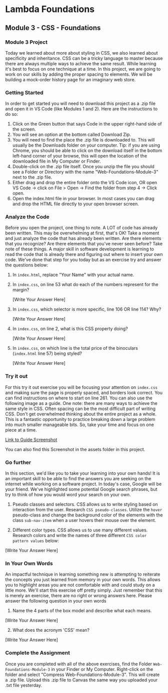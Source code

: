 # Lambda Foundations

## Module 3 - CSS - Foundations

### Module 3 Project

Today we learned about more about styling in CSS, we also learned about specificity and inheritance. CSS can be a tricky language to master because there are always multiple ways to achieve the same result. While learning it's best to focus on one technique at a time. In this project, we are going to work on our skills by adding the proper spacing to elements. We will be building a mock-order history page for an imaginary web store.

### Getting Started

In order to get started you will need to download this project as a .zip file and open it in VS Code (like Modules 1 and 2). Here are the instructions to do so:

1. Click on the Green button that says Code in the upper right-hand side of the screen.
2. You will see an option at the bottom called Download Zip.
3. You will need to find the place the .zip file is downloaded to. This will usually be the Downloads folder on your computer. Tip: if you are using Chrome, you should be able to click on the download itself in the bottom left-hand corner of your browse, this will open the location of the downloaded file in My Computer or Finder.
4. Double-click on the .zip file itself. Once you unzip the file you should see a Folder or Directory with the name "Web-Foundations-Module-3" next to the .zip file.
5. Either drag and drop the entire folder onto the VS Code icon, OR open VS Code -> click on File > Open -> Find the folder from step 4 -> Click open.
6. Open the index.html file in your browser. In most cases you can drag and drop the HTML file directly to your open browser screen.

### Analyze the Code

Before you open the project, one thing to note. A LOT of code has already been written. This may be overwhelming at first, that's OK! Take a moment and just analyze the code that has already been written. Are there elements that you recognize? Are there elements that you've never seen before? Take note of these things. A major skill in software development is learning to read the code that is already there and figuring out where to insert your own code. We've done that step for you today but as an exercise try and answer the questions below:

1. In `index.html`, replace "Your Name" with your actual name.

2. In `index.css`, on line 53 what do each of the numbers represent for the margin?

   [Write Your Answer Here]

3. In `index.css`, which selector is more specific, line 106 OR line 114? Why?

   [Write Your Answer Here]

4. In `index.css`, on line 2, what is this CSS property doing?

   [Write Your Answer Here]

5. In `index.css`, on which line is the total price of the binoculars (`index.html` line 57) being styled?

   [Write Your Answer Here]

### Try it out

For this try it out exercise you will be focusing your attention on `index.css` and making sure the page is properly spaced, and borders look correct. You can find instructions on where to start on line 261. You can also use the following image as a guide. One note: there are many ways to achieve the same style in CSS. Often spacing can be the most difficult part of writing CSS. Don't get overwhelmed thinking about the entire project as a whole. This is a fantastic opportunity to practice breaking down a large problem into much smaller manageable bits. So, take your time and focus on one piece at a time.

[Link to Guide Screenshot](Project/assets/GuideScreenshot.png)

You can also find this Screenshot in the assets folder in this project.

### Go further

In this section, we'd like you to take your learning into your own hands! It is an important skill to be able to find the answers you are seeking on the internet while working on a software project. In today's case, Google will be your friend. We've highlighted some potential Google search phrases, but try to think of how you would word your search on your own.

1. Pseudo classes and selectors. CSS allows us to write styling based on interaction from the user. Research `CSS pseudo-classes`. Utilize the `hover` pseudo-class and change the background color of the elements with the class `sub-nav-item` when a user hovers their mouse over the element.

2. Different color types. CSS allows us to use many different values. Research colors and write the names of three different `CSS color pattern values` below:

[Write Your Answer Here]

### In Your Own Words

An impactful technique in learning something new is attempting to reiterate the concepts you just learned from memory in your own words. This allows you to highlight areas you are not comfortable with and could study on a little more. We'll start this exercise off pretty simply. Just remember that this is merely an exercise, there are no right or wrong answers here. Please answer the following question in your own words

1. Name the 4 parts of the box model and describe what each means.

[Write Your Answer Here]

2. What does the acronym 'CSS' mean?

[Write Your Answer Here]

### Complete the Assignment

Once you are completed with all of the above exercises, find the Folder `Web-Foundations-Module-3` in your Finder or My Computer. Right-click on the folder and select "Compress Web-Foundations-Module-3". This will create a .zip file. Upload this .zip file to Canvas the same way you uploaded your .txt file yesterday.

